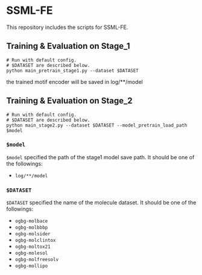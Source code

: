 # SSML-FE

This repository includes the scripts for SSML-FE.

## Training & Evaluation on Stage_1

```
# Run with default config.
# $DATASET are described below.
python main_pretrain_stage1.py --dataset $DATASET
```

the trained motif encoder will be saved in log/**/model

## Training & Evaluation on Stage_2

```
# Run with default config.
# $DATASET are described below.
python main_stage2.py --dataset $DATASET --model_pretrain_load_path $model
```

### `$model`
`$model` specified the path of the stage1 model save path. It should be one of the followings:
- `log/**/model`

### `$DATASET`
`$DATASET` specified the name of the molecule dataset. It should be one of the followings:
- `ogbg-molbace`
- `ogbg-molbbbp`
- `ogbg-molsider`
- `ogbg-molclintox`
- `ogbg-moltox21`
- `ogbg-molesol`
- `ogbg-molfreesolv`
- `ogbg-mollipo`

